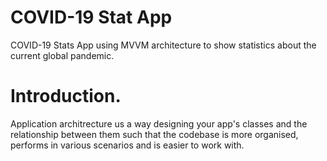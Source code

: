 # COVID-19 Stat App
 COVID-19 Stats App using MVVM architecture to show statistics about the current global pandemic.

 # Introduction.
 Application architrecture us a way designing your app's classes and the relationship between them such that the codebase is more organised, performs in various scenarios and is easier to work with.
